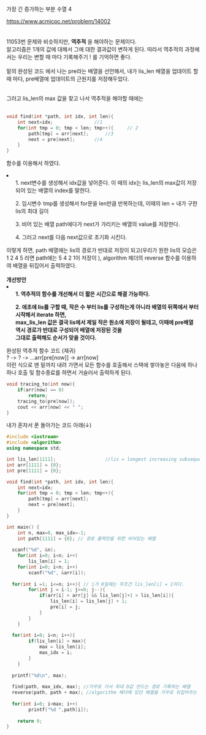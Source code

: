 가장 긴 증가하는 부분 수열 4

https://www.acmicpc.net/problem/14002
<br><br><br>
11053번 문제와 비슷하지만, <b>역추적</b> 을 해야하는 문제이다.<br>
알고리즘은 1개의 값에 대해서 그에 대한 결과값이 변하게 된다. 따라서 역추적의 과정에서는 우리는 변할 때 마다 기록해주기 ! 를 기억하면 좋다.<br>
<br>
밑의 완성된 코드 에서 나는 pre라는 배열을 선언해서, 내가 lis_len 배열을 업데이트 할 때 마다, pre배열에 업데이트의 근원지를 저장해두었다.<br><br>

그러고 lis_len의 max 값을 찾고 나서 역추적을 해야할 때에는<br><br>
```c++
void find(int *path, int idx, int len){
	int next=idx; 				//1
	for(int tmp = 0; tmp < len; tmp++){ 	// 2
		path[tmp] = arr[next]; 		//3
		next = pre[next]; 		//4
	}
}
```
함수를 이용해서 하였다. 
<li>
<ol>1. next변수를 생성해서 idx값을 넣어준다. 이 때의 idx는 lis_len의 max값이 저장되어 있는 배열의 index를 말한다. 	</ol>
<ol>2. 임시변수 tmp를 생성해서 for문을 len만큼 반복하는데, 이때의 len = 내가 구한 lis의 최대 길이 	</ol>
<ol>3. 비어 있는 배열 path에다가 next가 가리키는 배열의 value를 저장한다. 	</ol>
<ol>4. 그러고 next를 다음 next값으로 초기화 시킨다. 	</ol>
</li>
이렇게 하면, path 배열에는 lis의 경로가 반대로 저장이 되고(우리가 원한 lis의 모습은 1 2 4 5 라면 path에는 5 4 2 1이 저장이 ), algorithm 헤더의 reverse 함수를 이용하여 배열을 뒤집어서 출력하였다.
<br><br>
<b>개선방안<br>
	<li>
	<ol>1. 역추적의 함수를 개선해서 더 짧은 시간으로 해결 가능하다.	</ol>
	<ol>2. 애초에 lis를 구할 때, 작은 수 부터 lis를 구성하는게 아니라 배열의 뒤쪽에서 부터 시작해서 iterate 하면, <br>
		max_lis_len 값은 결국 lis에서 제일 작은 원소에 저장이 될테고, 이때에 pre배열 역시 경로가 반대로 구성되어 배열에 저장된 것을<br>
		그대로 출력해도 순서가 맞을 것이다. </ol>
	</li>
	</b>	
완성된 역추적 함수 코드 (재귀)<br>
 ? -> ? -> ...arr[pre[now]] -> arr[now] <br>
 이런 식으로 맨 밑까지 내려 가면서 모든 함수를 호출해서 스택에 쌓아놓은 다음에 하나하나 호출 및 함수종료를 하면서 거슬러서 출력하게 된다.
 
```c++
void tracing_to(int now){
	if(arr[now] == 0)
		return;
	tracing_to(pre[now]);
	cout << arr[now] << " ";
} 
```

내가 혼자서 푼 돌아가는 코드 아래(↓)
```c++
#include <iostream>
#include <algorithm>
using namespace std;

int lis_len[1111];                  //lis = longest increasing subsequece
int arr[1111] = {0};
int pre[1111] = {0};

void find(int *path, int idx, int len){
	int next=idx;
	for(int tmp = 0; tmp < len; tmp++){
		path[tmp] = arr[next];
		next = pre[next];
	}
}

int main() {
	int n, max=0, max_idx=-1;
	int path[1111] = {0}; // 경로 출력만을 위한 비어있는 배열
	
  scanf("%d", &n);
	for(int i=0; i<n; i++)
		lis_len[i] = 1;
	for(int i=0; i<n; i++)
		scanf("%d", &arr[i]);
	
  for(int i =1; i<=n; i++){ // i가 0일때는 무조건 lis_len[i] = 1이다.
		for(int j = i-1; j>=0; j--){
			if(arr[i] > arr[j] && lis_len[j]+1 > lis_len[i]){
				lis_len[i] = lis_len[j] + 1;
				pre[i] = j;
			}
		}
	}
	
  for(int i=0; i<n; i++){
		if(lis_len[i] > max){
			max = lis_len[i];
			max_idx = i;
		}
	}
	
  printf("%d\n", max);
	
  find(path, max_idx, max); //거꾸로 가서 최대 D값 만드는 경로 기록하는 배열
  reverse(path, path + max); //algorithm 헤더에 있던 배열을 거꾸로 뒤집어주는 함수
	
  for(int i=0; i<max; i++)
		printf("%d ",path[i]);
		
	return 0;
}
```
